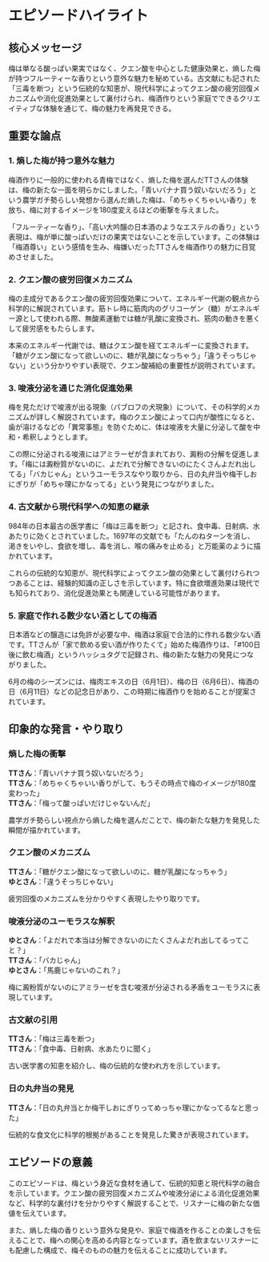 # エピソードハイライト

## 核心メッセージ

梅は単なる酸っぱい果実ではなく、クエン酸を中心とした健康効果と、熵した梅が持つフルーティーな香りという意外な魅力を秘めている。古文献にも記された「三毒を断つ」という伝統的な知恵が、現代科学によってクエン酸の疲労回復メカニズムや消化促進効果として裏付けられ、梅酒作りという家庭でできるクリエイティブな体験を通じて、梅の魅力を再発見できる。

## 重要な論点

### 1. 熵した梅が持つ意外な魅力

梅酒作りに一般的に使われる青梅ではなく、熵した梅を選んだTTさんの体験は、梅の新たな一面を明らかにしました。「青いバナナ買う奴いないだろう」という農学ガチ勢らしい発想から選んだ熵した梅は、「めちゃくちゃいい香り」を放ち、梅に対するイメージを180度変えるほどの衝撃を与えました。

「フルーティーな香り」、「高い大吟醸の日本酒のようなエステルの香り」という表現は、梅が単に酸っぱいだけの果実ではないことを示しています。この体験は「梅酒尊い」という感情を生み、梅嫌いだったTTさんを梅酒作りの魅力に目覚めさせました。

### 2. クエン酸の疲労回復メカニズム

梅の主成分であるクエン酸の疲労回復効果について、エネルギー代謝の観点から科学的に解説されています。筋トレ時に筋肉内のグリコーゲン（糖）がエネルギー源として使われる際、無酸素運動では糖が乳酸に変換され、筋肉の動きを悪くして疲労感をもたらします。

本来のエネルギー代謝では、糖はクエン酸を経てエネルギーに変換されます。「糖がクエン酸になって欲しいのに、糖が乳酸になっちゃう」「違うそっちじゃない」という分かりやすい表現で、クエン酸補給の重要性が説明されています。

### 3. 唆液分泌を通じた消化促進効果

梅を見ただけで唆液が出る現象（パブロフの犬現象）について、その科学的メカニズムが詳しく解説されています。梅のクエン酸によって口内が酸性になると、歯が溶けるなどの「異常事態」を防ぐために、体は唆液を大量に分泌して酸を中和・希釈しようとします。

この際に分泌される唆液にはアミラーゼが含まれており、澱粉の分解を促進します。「梅には澱粉質がないのに、よだれで分解できないのにたくさんよだれ出してる」「バカじゃん」というユーモラスなやり取りから、日の丸弁当や梅干しおにぎりが「めちゃ理にかなってる」という発見につながりました。

### 4. 古文献から現代科学への知恵の継承

984年の日本最古の医学書に「梅は三毒を断つ」と記され、食中毒、日射病、水あたりに効くとされていました。1697年の文献でも「たんのねターンを消し、渇きをいやし、食欲を増し、毒を消し、喉の痛みを止める」と万能薬のように描かれています。

これらの伝統的な知恵が、現代科学によってクエン酸の効果として裏付けられつつあることは、経験的知識の正しさを示しています。特に食欲増進効果は現代でも知られており、消化促進効果とも関連している可能性があります。

### 5. 家庭で作れる数少ない酒としての梅酒

日本酒などの醸造には免許が必要な中、梅酒は家庭で合法的に作れる数少ない酒です。TTさんが「家で飲める安い酒が作りたくて」始めた梅酒作りは、「#100日後に飲む梅酒」というハッシュタグで記録され、梅の新たな魅力の発見につながりました。

6月の梅のシーズンには、梅肉エキスの日（6月1日）、梅の日（6月6日）、梅酒の日（6月11日）などの記念日があり、この時期に梅酒作りを始めることが提案されています。

## 印象的な発言・やり取り

### 熵した梅の衝撃

**TTさん**：「青いバナナ買う奴いないだろう」  
**TTさん**：「めちゃくちゃいい香りがして、もうその時点で梅のイメージが180度変わった」  
**TTさん**：「梅って酸っぱいだけじゃないんだ」

農学ガチ勢らしい視点から熵した梅を選んだことで、梅の新たな魅力を発見した瞬間が描かれています。

### クエン酸のメカニズム

**TTさん**：「糖がクエン酸になって欲しいのに、糖が乳酸になっちゃう」  
**ゆとさん**：「違うそっちじゃない」

疲労回復のメカニズムを分かりやすく表現したやり取りです。

### 唆液分泌のユーモラスな解釈

**ゆとさん**：「よだれで本当は分解できないのにたくさんよだれ出してるってこと？」  
**TTさん**：「バカじゃん」  
**ゆとさん**：「馬鹿じゃないのこれ？」

梅に澱粉質がないのにアミラーゼを含む唆液が分泌される矛盾をユーモラスに表現しています。

### 古文献の引用

**TTさん**：「梅は三毒を断つ」  
**TTさん**：「食中毒、日射病、水あたりに聞く」

古い医学書の知恵を紹介し、梅の伝統的な使われ方を示しています。

### 日の丸弁当の発見

**TTさん**：「日の丸弁当とか梅干しおにぎりってめっちゃ理にかなってるなと思った」

伝統的な食文化に科学的根拠があることを発見した驚きが表現されています。

## エピソードの意義

このエピソードは、梅という身近な食材を通して、伝統的知恵と現代科学の融合を示しています。クエン酸の疲労回復メカニズムや唆液分泌による消化促進効果など、科学的な裏付けを分かりやすく解説することで、リスナーに梅の新たな価値を伝えています。

また、熵した梅の香りという意外な発見や、家庭で梅酒を作ることの楽しさを伝えることで、梅への関心を高める内容となっています。酒を飲まないリスナーにも配慮した構成で、梅そのものの魅力を伝えることに成功しています。